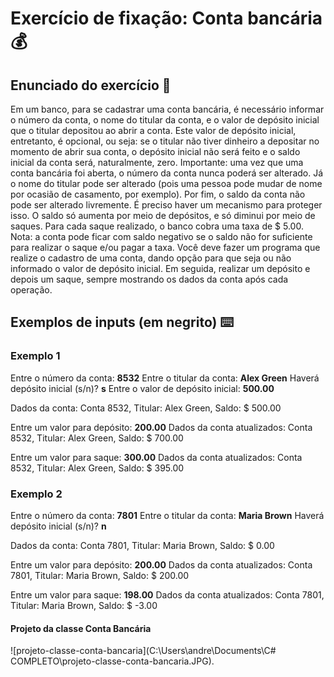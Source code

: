 # Exercício de fixação: Conta bancária :moneybag:

## Enunciado do exercício :book:

Em um banco, para se cadastrar uma conta bancária, é necessário informar o número da conta, o nome do
titular da conta, e o valor de depósito inicial que o titular depositou ao abrir a conta. Este valor de depósito
inicial, entretanto, é opcional, ou seja: se o titular não tiver dinheiro a depositar no momento de abrir sua
conta, o depósito inicial não será feito e o saldo inicial da conta será, naturalmente, zero.
Importante: uma vez que uma conta bancária foi aberta, o número da conta nunca poderá ser alterado. Já
o nome do titular pode ser alterado (pois uma pessoa pode mudar de nome por ocasião de casamento, por
exemplo).
Por fim, o saldo da conta não pode ser alterado livremente. É preciso haver um mecanismo para proteger
isso. O saldo só aumenta por meio de depósitos, e só diminui por meio de saques. Para cada saque
realizado, o banco cobra uma taxa de $ 5.00. Nota: a conta pode ficar com saldo negativo se o saldo não for
suficiente para realizar o saque e/ou pagar a taxa.
Você deve fazer um programa que realize o cadastro de uma conta, dando opção para que seja ou não
informado o valor de depósito inicial. Em seguida, realizar um depósito e depois um saque, sempre
mostrando os dados da conta após cada operação.

## Exemplos de inputs (em negrito) :keyboard:

### Exemplo 1

Entre o número da conta: **8532**
Entre o titular da conta: **Alex Green**
Haverá depósito inicial (s/n)? **s**
Entre o valor de depósito inicial: **500.00**

Dados da conta:
Conta 8532, Titular: Alex Green, Saldo: $ 500.00

Entre um valor para depósito: **200.00**
Dados da conta atualizados:
Conta 8532, Titular: Alex Green, Saldo: $ 700.00

Entre um valor para saque: **300.00**
Dados da conta atualizados:
Conta 8532, Titular: Alex Green, Saldo: $ 395.00

### Exemplo 2

Entre o número da conta: **7801**
Entre o titular da conta: **Maria Brown**
Haverá depósito inicial (s/n)? **n**

Dados da conta:
Conta 7801, Titular: Maria Brown, Saldo: $ 0.00

Entre um valor para depósito: **200.00**
Dados da conta atualizados:
Conta 7801, Titular: Maria Brown, Saldo: $ 200.00

Entre um valor para saque: **198.00**
Dados da conta atualizados:
Conta 7801, Titular: Maria Brown, Saldo: $ -3.00

#### Projeto da classe Conta Bancária  

![projeto-classe-conta-bancaria](C:\Users\andre\Documents\C# COMPLETO\projeto-classe-conta-bancaria.JPG).







